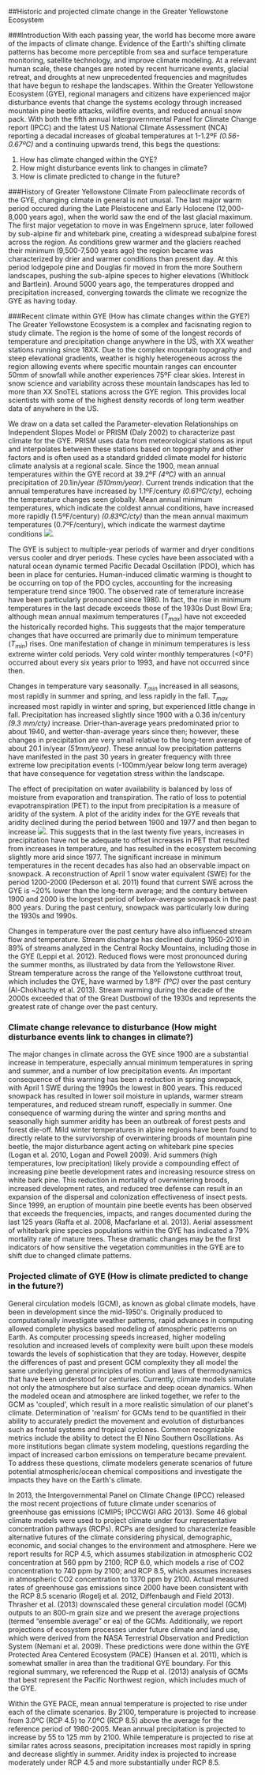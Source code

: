 ##Historic and projected climate change in the Greater Yellowstone Ecosystem

###Introduction
With each passing year, the world has become more aware of the impacts of climate change. Evidence of the Earth's shifting climate patterns has become more perceptible from sea and surface temperature monitoring, satellite technology, and improve climate modeling.  At a relevant human scale, these changes are noted by recent hurricane events, glacial retreat, and droughts at new unprecedented frequencies and magnitudes that have begun to reshape the landscapes. Within the Greater Yellowstone Ecosystem (GYE), regional managers and citizens have experienced major disturbance  events that change the systems ecology through increased mountain pine  beetle attacks, wildfire events, and reduced annual snow pack. With both the fifth annual Intergovernmental Panel for Climate Change report (IPCC) and the latest US National Climate Assessment (NCA) reporting a decadal increases of gloabal temperatures at 1-1.2ºF _(0.56-0.67ºC)_ and a continuing upwards trend, this begs the questions:

1. How has climate changed within the GYE?
2. How might disturbance events link to changes in climate?  
3. How is climate predicted to change in the future?

###History of Greater Yellowstone Climate 
From paleoclimate records of the GYE, changing climate in general is not unusal. The last major warm period occured during the Late Pleistocene and Early Holocene (12,000-8,000 years ago), when the world saw the end of the last glacial maximum. The first major vegetation to move in was Engelmenn spruce, later followed by sub-alpine fir and whitebark pine, creating a widespread subalpine forest across the region. As conditions grew warmer and the glaciers reached their minimum (9,500-7,500 years ago) the region became was characterized by drier and warmer conditions than present day.  At this period lodgepole pine and Douglas fir moved in from the more Southern landscapes, pushing the sub-alpine speces to higher elevations (Whitlock and Bartlein). Around 5000 years ago, the temperatures dropped and precipitation increased, converging towards the climate we recognize the GYE as having today.

###Recent climate within GYE (How has climate changes within the GYE?)
The Greater Yellowstone Ecosystem is a complex and facisnating region to study climate. The region is the home of some of the longest records of temperature and precipitation change anywhere in the US, with XX weather stations running since 18XX. Due to the complex mountain topography and steep elevational gradients, weather is highly heterogeneous across the region allowing events where specific mountain ranges can encounter 50mm of snowfall while another experiences 75ºF clear skies. Interest in snow science and variability across these mountain landscapes has led to more than XX SnoTEL stations across the GYE region. This provides local scientists with some of the highest density records of long term weather data of anywhere in the US. 

We draw on a data set called the Parameter-elevation Relationships on Independent Slopes Model or PRISM (Daly 2002) to characterize past climate for the GYE. PRISM uses data from meteorological stations as input and interpolates between these stations based on topography and other factors and is often used as a standard gridded climate model for historic climate analysis at a regional scale. Since the 1900, mean annual temperatures within the GYE record at 39.2ºF _(4ºC)_ with an annual precipitation of 20.1in/year _(510mm/year)_. Current trends indication that the annual temperatures have increased by 1.1ºF/century _(0.61ºC/cty)_, echoing the temperature changes seen globally. Mean annual minimum temperatures, which indicate the coldest annual conditions, have increased more rapidly (1.5ºF/century) _(0.83ºC/cty)_ than the mean annual maximum temperatures (0.7ºF/century), which indicate the warmest daytime conditions 
![](https://github.com/tonychangmsu/Manuscripts/blob/master/figures/tmaxplot.png). 

The GYE is subject to multiple-year periods of warmer and dryer conditions versus cooler and dryer periods. These cycles have been associated with a natural ocean dynamic termed Pacific Decadal Oscillation (PDO), which has been in place for centuries. Human-induced climatic warming is thought to be occurring on top of the PDO cycles, accounting for the increasing temperature trend since 1900. The observed rate of temerature increase have been particularly pronounced since 1980. In fact, the rise in minimum temperatures in the last decade exceeds those of the 1930s Dust Bowl Era; although mean annual maximum temperatures ($T_{max}$) have not exceeded the historically recorded highs. This suggests that the major temperature changes that have occurred are primarily due to minimum temperature ($T_{min}$) rises. One manifestation of change in minimum temperatures is less extreme winter cold periods. Very cold winter monthly temperatures (<0°F) occurred about every six years prior to 1993, and have not occurred since then. 

Changes in temperature vary seasonally. $T_{min}$ increased in all seasons, most rapidly in summer and spring, and less rapidly in the fall. $T_{max}$ increased most rapidly in winter and spring, but experienced little change in fall. Precipitation has increased slightly since 1900 with a 0.36 in/century _(9.3 mm/cty)_ increase. Drier-than-average years predominated prior to about 1940, and wetter-than-average years since then; however, these changes in precipitation are very small relative to the long-term average of about 20.1 in/year _(51mm/year)_. These annual low precipitation patterns have manifested in the past 30 years in greater frequency with three extreme low precipitation events (-100mm/year below long term average) that have consequence for vegetation stress within the landscape.

The effect of precipitation on water availability is balanced by loss of moisture from evaporation and transpiration. The ratio of loss to potential evapotranspiration (PET) to the input from precipitation is a measure of aridity of the system. A plot of the aridity index for the GYE reveals that aridity declined during the period between 1900 and 1977 and then began to increase 
![](https://github.com/tonychangmsu/Manuscripts/blob/master/figures/Aridity_1900_present.png). 
This suggests that in the last twenty five years, increases in precipitation have not be adequate to offset increases in PET that resulted from increases in temperature, and has resulted in the ecosystem becoming slightly more arid since 1977. The significant increase in minimum temperatures in the recent decades has also had an observable impact on snowpack. A reconstruction of April 1 snow water equivalent (SWE) for the period 1200-2000 (Pederson et al. 2011) found that current SWE across the GYE is ~20% lower than the long-term average; and the century between 1900 and 2000 is the longest period of below-average snowpack in the past 800 years. During the past century, snowpack was particularly low during the 1930s and 1990s.

Changes in temperature over the past century have also influenced stream flow and temperature. Stream discharge has declined during 1950-2010 in 89% of streams analyzed in the Central Rocky Mountains, including those in the GYE (Leppi et al. 2012). Reduced flows were most pronounced during the summer months, as illustrated by data from the Yellowstone River. Stream temperature across the range of the Yellowstone cutthroat trout, which includes the GYE, have warmed by 1.8ºF _(1ºC)_ over the past century (Al-Chokhachy et al. 2013). Stream warming during the decade of the 2000s exceeded that of the Great Dustbowl of the 1930s and represents the greatest rate of change over the past century.

### Climate change relevance to disturbance (How might disturbance events link to changes in climate?)
The major changes in climate across the GYE since 1900 are a substantial increase in temperature, especially annual minimum temperatures in spring and summer, and a number of low precipitation events. An important consequence of this warming has been a reduction in spring snowpack, with April 1 SWE during the 1990s the lowest in 800 years. This reduced snowpack has resulted in lower soil moisture in uplands, warmer stream temperatures, and reduced stream runoff, especially in summer. One consequence of warming during the winter and spring months and seasonally high summer aridity has been an outbreak of forest pests and forest die-off. Mild winter temperatures in alpine regions have been found to directly relate to the survivorship of overwintering broods of mountain pine beetle, the major disturbance agent acting on whitebark pine species (Logan et al. 2010, Logan and Powell 2009). Arid summers (high temperatures, low precipitation) likely provide a compounding effect of increasing pine beetle development rates and increasing resource stress on white bark pine. This reduction in mortality of overwintering broods, increased development rates, and reduced tree defense can result in an expansion of the dispersal and colonization effectiveness of insect pests. Since 1999, an eruption of mountain pine beetle events has been observed that exceeds the frequencies, impacts, and ranges documented during the last 125 years (Raffa et al. 2008, Macfarlane et al. 2013). Aerial assessment of whitebark pine species populations within the GYE has indicated a 79% mortality rate of mature trees. These dramatic changes may be the first indicators of  how sensitive the vegetation communities in the GYE are to shift due to changed climate patterns.

### Projected climate of GYE (How is climate predicted to change in the future?)

General circulation models (GCM), as known as global climate models, have been in development since the mid-1950's. Originally produced to computationally investigate weather patterns, rapid advances in computing allowed complete physics based modeling of atmospheric patterns on Earth. As computer processing speeds increased, higher modeling resolution and increased levels of complexity were built upon these models towards the levels of sophistication that they are today. However, despite the differences of past and present GCM complexity they all model the same underlying general principles of motion and laws of thermodynamics that have been understood for centuries. Currently, climate models simulate not only the atmosphere but also surface and deep ocean dynamics. When the modeled ocean and atmosphere are linked together, we refer to the GCM as 'coupled', which result in a more realistic simulation of our planet's climate. Determination of 'realism' for GCMs tend to be quantified in their ability to accurately predict the movement and evolution of disturbances such as frontal systems and tropical cyclones. Common recognizable metrics include the ability to detect the El Nino Southern Oscillations. As more institutions began climate system modeling, questions regarding the impact of increased carbon emissions on temperature became prevalent. To address these questions, climate modelers generate scenarios of future potential atmospheric/ocean chemical compositions and investigate the impacts they have on the Earth's climate.

In 2013, the Intergovernmental Panel on Climate Change (IPCC) released the most recent projections of future climate under scenarios of greenhouse gas emissions (CMIP5; IPCCWGI ARG 2013). Some 46 global climate models were used to project climate under four representative concentration pathways (RCPs). RCPs are designed to characterize feasible alternative futures of the climate considering physical, demographic, economic, and social changes to the environment and atmosphere. Here we report results for  RCP 4.5, which assumes stabilization in atmospheric CO2 concentration at 560 ppm by 2100; RCP 6.0, which models a rise of CO2 concentration to 740 ppm by 2100; and RCP 8.5, which assumes increases in atmospheric CO2 concentration  to 1370 ppm by 2100. Actual measured rates of greenhouse gas emissions since 2000 have been consistent with the RCP 8.5 scenario (Rogelj et al. 2012, Diffenbaugh and Field 2013). Thrasher et al. (2013) downscaled these general circulation model (GCM) outputs to an 800-m grain size and we present the average projections (termed “ensemble average” or ea) of the GCMs. Additionally, we report projections of ecosystem processes under future climate and land use, which were derived from the NASA Terrestrial Observation and Prediction System (Nemani et al. 2009). These predictions were done within the GYE Protected Area Centered Ecosystem (PACE) (Hansen et al. 2011), which is somewhat smaller in area than the traditional GYE boundary. For this regional summary, we referenced the Rupp et al. (2013) analysis of GCMs that best represent the Pacific Northwest region, which includes much of the GYE.   

Within the GYE PACE, mean annual temperature is projected to rise under each of the climate scenarios. By 2100, temperature is projected to increase from 3.0ºC (RCP 4.5) to 7.0ºC (RCP 8.5) above the average for the reference period of 1980-2005. Mean annual precipitation is projected to increase by 55 to 125 mm by 2100. While temperature is projected to rise at similar rates across seasons, precipitation increases most rapidly in spring and decrease slightly in summer. Aridity index is projected to increase moderately under RCP 4.5 and more substantially under RCP 8.5.